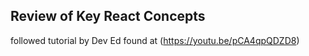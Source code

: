 ## Review of Key React Concepts

followed tutorial by Dev Ed found at (https://youtu.be/pCA4qpQDZD8)
